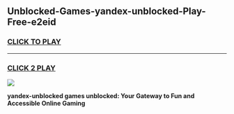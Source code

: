 
## Unblocked-Games-yandex-unblocked-Play-Free-e2eid
<h3>
<a href="https://premium76.site?title=yandex-unblocked&ref=23A">CLICK TO PLAY</a></h3>
<hr>

<h3>
<a href="https://premium76.site?title=yandex-unblocked&ref=23A">CLICK 2 PLAY</a>
  
</h3>

<a href="https://premium76.site?title=yandex-unblocked&ref=23A"><img src="https://clearcache.store/games.png"></a>


**yandex-unblocked games unblocked: Your Gateway to Fun and Accessible Online Gaming**
